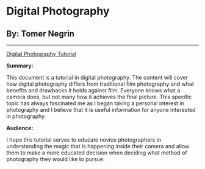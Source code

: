 # Digital Photography
## By: Tomer Negrin

---

[Digital Photography Tutorial](DigitalPhotography.md)

**Summary:**

This document is a tutorial in digital photography.  The content will cover how digital photography differs from traditional film photography and what benefits and drawbacks it holds against film.  Everyone knows what a camera does, but not many how it achieves the final picture.  This specific topic has always fascinated me as I began taking a personal interest in photography and I believe that it is useful information for anyone interested in photography.

**Audience:**

I hope this tutorial serves to educate novice photographers in understanding the magic that is happening inside their camera and allow them to make a more educated decision when deciding what method of photography they would like to pursue.
